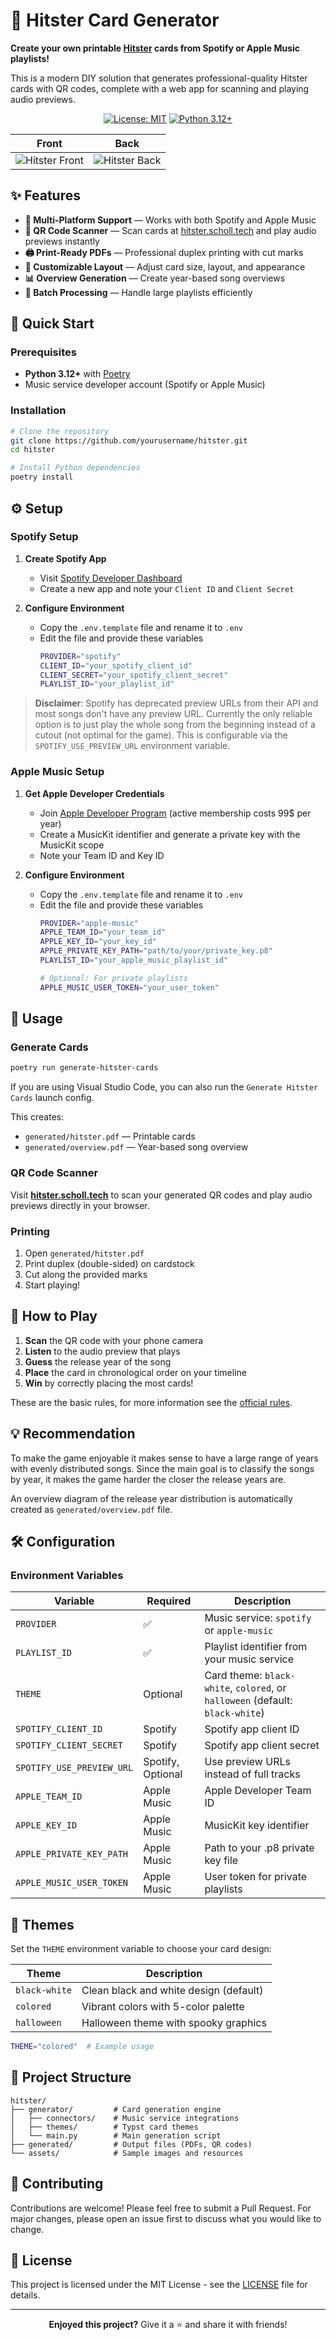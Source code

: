 # 🎵 Hitster Card Generator

**Create your own printable [Hitster](https://hitstergame.com) cards from Spotify or Apple Music playlists!**

This is a modern DIY solution that generates professional-quality Hitster cards with QR codes, complete with a web app for scanning and playing audio previews.

<div align="center">

[![License: MIT](https://img.shields.io/badge/License-MIT-yellow.svg)](https://opensource.org/licenses/MIT)
[![Python 3.12+](https://img.shields.io/badge/python-3.12+-blue.svg)](https://www.python.org/downloads/)

</div>

| Front | Back |
|-------|------|
| ![Hitster Front](assets/hitster_front.jpg) | ![Hitster Back](assets/hitster_back.jpg) |

## ✨ Features

- **🎵 Multi-Platform Support** — Works with both Spotify and Apple Music
- **📱 QR Code Scanner** — Scan cards at [hitster.scholl.tech](https://hitster.scholl.tech) and play audio previews instantly
- **🖨️ Print-Ready PDFs** — Professional duplex printing with cut marks
- **🎨 Customizable Layout** — Adjust card size, layout, and appearance
- **📊 Overview Generation** — Create year-based song overviews
- **🔄 Batch Processing** — Handle large playlists efficiently

## 🚀 Quick Start

### Prerequisites

- **Python 3.12+** with [Poetry](https://python-poetry.org/)
- Music service developer account (Spotify or Apple Music)

### Installation

```bash
# Clone the repository
git clone https://github.com/yourusername/hitster.git
cd hitster

# Install Python dependencies
poetry install
```

## ⚙️ Setup

### Spotify Setup

1. **Create Spotify App**
   - Visit [Spotify Developer Dashboard](https://developer.spotify.com/dashboard)
   - Create a new app and note your `Client ID` and `Client Secret`

2. **Configure Environment**
    - Copy the `.env.template` file and rename it to `.env`
    - Edit the file and provide these variables
        ```bash
        PROVIDER="spotify"
        CLIENT_ID="your_spotify_client_id"
        CLIENT_SECRET="your_spotify_client_secret"
        PLAYLIST_ID="your_playlist_id"
        ```

> **Disclaimer**: Spotify has deprecated preview URLs from their API and most songs don't have any preview URL. Currently the only reliable option is to just play the whole song from the beginning instead of a cutout (not optimal for the game). This is configurable via the `SPOTIFY_USE_PREVIEW_URL` environment variable.

### Apple Music Setup

1. **Get Apple Developer Credentials**
   - Join [Apple Developer Program](https://developer.apple.com/programs/) (active membership costs 99$ per year)
   - Create a MusicKit identifier and generate a private key with the MusicKit scope
   - Note your Team ID and Key ID

2. **Configure Environment**
   - Copy the `.env.template` file and rename it to `.env`
   - Edit the file and provide these variables
        ```bash
        PROVIDER="apple-music"
        APPLE_TEAM_ID="your_team_id"
        APPLE_KEY_ID="your_key_id"
        APPLE_PRIVATE_KEY_PATH="path/to/your/private_key.p8"
        PLAYLIST_ID="your_apple_music_playlist_id"

        # Optional: For private playlists
        APPLE_MUSIC_USER_TOKEN="your_user_token"
        ```

## 🎯 Usage

### Generate Cards

```bash
poetry run generate-hitster-cards
```

If you are using Visual Studio Code, you can also run the `Generate Hitster Cards` launch config.

This creates:
- `generated/hitster.pdf` — Printable cards
- `generated/overview.pdf` — Year-based song overview

### QR Code Scanner

Visit **[hitster.scholl.tech](https://hitster.scholl.tech)** to scan your generated QR codes and play audio previews directly in your browser.

### Printing

1. Open `generated/hitster.pdf`
2. Print duplex (double-sided) on cardstock
3. Cut along the provided marks
4. Start playing!

## 🎲 How to Play

1. **Scan** the QR code with your phone camera
2. **Listen** to the audio preview that plays
3. **Guess** the release year of the song
4. **Place** the card in chronological order on your timeline
5. **Win** by correctly placing the most cards!

These are the basic rules, for more information see the [official rules](https://hitstergame.com/en-gb/how-to-play-free/).

## 💡 Recommendation

To make the game enjoyable it makes sense to have a large range of years with evenly distributed songs. Since the main goal is to classify the songs by year, it makes the game harder the closer the release years are.

An overview diagram of the release year distribution is automatically created as `generated/overview.pdf` file.

## 🛠️ Configuration

### Environment Variables

| Variable | Required | Description |
|----------|----------|-------------|
| `PROVIDER` | ✅ | Music service: `spotify` or `apple-music` |
| `PLAYLIST_ID` | ✅ | Playlist identifier from your music service |
| `THEME` | Optional | Card theme: `black-white`, `colored`, or `halloween` (default: `black-white`) |
| `SPOTIFY_CLIENT_ID` | Spotify | Spotify app client ID |
| `SPOTIFY_CLIENT_SECRET` | Spotify | Spotify app client secret |
| `SPOTIFY_USE_PREVIEW_URL` | Spotify, Optional | Use preview URLs instead of full tracks |
| `APPLE_TEAM_ID` | Apple Music | Apple Developer Team ID |
| `APPLE_KEY_ID` | Apple Music | MusicKit key identifier |
| `APPLE_PRIVATE_KEY_PATH` | Apple Music | Path to your .p8 private key file |
| `APPLE_MUSIC_USER_TOKEN` | Apple Music | User token for private playlists |

## 🎨 Themes

Set the `THEME` environment variable to choose your card design:

| Theme | Description |
|-------|-------------|
| `black-white` | Clean black and white design (default) |
| `colored` | Vibrant colors with 5-color palette |
| `halloween` | Halloween theme with spooky graphics |

```bash
THEME="colored"  # Example usage
```

## 📁 Project Structure

```
hitster/
├── generator/         # Card generation engine
│   ├── connectors/    # Music service integrations
│   ├── themes/        # Typst card themes
│   └── main.py        # Main generation script
├── generated/         # Output files (PDFs, QR codes)
└── assets/            # Sample images and resources
```

## 🤝 Contributing

Contributions are welcome! Please feel free to submit a Pull Request. For major changes, please open an issue first to discuss what you would like to change.

## 📄 License

This project is licensed under the MIT License - see the [LICENSE](LICENSE) file for details.

---

<div align="center">

**Enjoyed this project?** Give it a ⭐️ and share it with friends!

</div>
